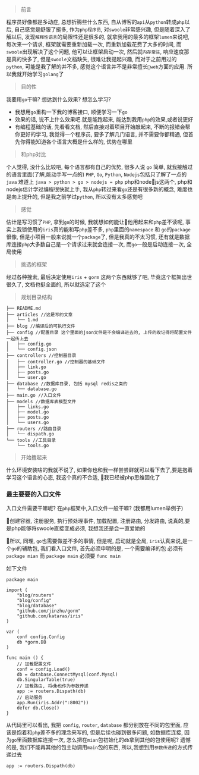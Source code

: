 > 前言

程序员好像都是多动症, 总想折腾些什么东西, 自从博客的`api`从`python`转成`php`以后, 自己感觉是舒服了挺多, 作为`php程序员`, 对`swoole`非常感兴趣, 但是随着深入了解以后, 发现`解释性语言`的局限性还是很多的, 就拿我用的最多的框架`lumen`来说吧, 每次来一个请求, 框架就需要重新加载一次, 而重新加载花费了大多的时间, 而`swoole`出现解决了这个问题, 他可以让框架启动一次, 然后就`内存常驻`, 响应速度那是真的快多了, 但是`swoole`文档缺失, 很难让我提起兴趣, 而对于之前用过的`python`, 可能是我了解的并不多, 感觉这个语言并不是非常擅长`web`方面的应用. 所以我就开始学习`golang`了

> 目的性

我要用`go`干嘛? 想达到什么效果? 想怎么学习?

- 我想用`go`重构一下我的博客接口, 顺便学习一下`go`
- 效果的话, 说不上什么效果吧.就是能跑起来, 能达到我用`php`的效果,或者说更好
- 有编程基础的话, 先看看文档, 然后直接对着项目开始敲起来, 不断的报错会帮你更好的学习, 我觉得一个程序员, 要多了解几门语言, 并不需要你都精通, 但首先你得能知道各个语言大概是什么样的, 优势在哪里

> 和php对比

个人觉得, 没什么比较吧, 每个语言都有自己的优势, 很多人说 `go` 简单, 就我接触过的语言里面(了解,能动手写一点的) `PHP`, `Go`, `Python`, `Nodejs`包括只了解了一点的`java` 难道上 `java > python > go > nodejs = php`  php和nodejs这两个, php和nodejs估计学过编程很快就上手, 我从`php`转过来看`go`还是有很多新的概念, 难度也是向上提升的, 但是我之前学过`python`, 所以没有太多感觉吧

> 感觉

估计是写习惯了`PHP`, 拿到`go`的时候, 我就想如何能让他用起来和`php`差不读呢, 事实上我锁使用的`iris`真的能和写`php`差不多, `php`里面的`namespace` 和 `go`的`package`很像, 但是小项目一般来说就一个`package`了, 但是我真的不太习惯, 还有就是数据库连接`php`大多数自己是一个请求过来就会连接一次, 而`go`一般是启动连接一次, 全局使用

> 挑选的框架

经过各种搜索, 最后决定使用`iris` +  `gorm` 这两个东西就够了吧, 毕竟这个框架出世很久了, 文档也挺全面的, 所以就选定了这个

> 规划目录结构

```
├── README.md
├── articles //这是写的文章
│   └── 1.md
├── blog //编译后的可执行文件
├── config //配置目录 这个里面的json文件是不会编译进去的, 上传的收记得将配置文件一起传上去
│   ├── config.go
│   └── config.json
├── controllers //控制器目录
│   ├── controller.go //控制器的基础文件
│   ├── link.go
│   ├── posts.go
│   └── user.go
├── database //数据库目录, 包括 mysql redis之类的
│   └── database.go
├── main.go //入口文件
├── models //数据库表模型文件
│   ├── links.go
│   ├── model.go
│   ├── posts.go
│   └── users.go
├── routers //路由目录
│   └── dispath.go
└── tools //工具目录
    └── tools.go
```

> 开始撸起来

什么环境安装啥的我就不说了, 如果你也和我一样尝尝鲜就可以看下去了,要是抱着学习这个语言的心态, 我这个真的不合适, 我已经被php思维固化了

### 最主要要的入口文件

入口文件需要干嘛呢? 在`php`框架中,入口文件一般干嘛? (我都用lumen举例子)

创建容器, 注册服务, 执行预处理事件, 加载配置, 注册路由, 分发路由, 说真的,要是php能够将swoole直接变成必须, 我想我还是会一直爱她的

所以, 同理, `go`也需要做差不多的事情, 但是呢, 启动就是全局, `iris`认真来说,是一个`go`的辅助包, 我们看入口文件, 首先必须申明的是, 一个需要编译的包 必须有 `package mian` 而 `package main` 必须要 `func main`

如下文件

```golang
package main

import (
	"blog/routers"
	"blog/config"
	"blog/database"
	"github.com/jinzhu/gorm"
	"github.com/kataras/iris"
)

var (
	conf config.Config
	db *gorm.DB
)

func main () {
	// 加载配置文件
	conf = config.Load()
	db = database.ConnectMysql(conf.Mysql)
	db.SingularTable(true)
	// 加载路由, 将db也作为参数传递
	app := routers.Dispath(db)
	// 启动服务
	app.Run(iris.Addr(":8002"))
	defer db.Close()
}

```

从代码里可以看出, 我把 `config`, `router`, `database` 都分别放在不同的包里面, 应该是抱着和`php`差不多的理念来写的, 但是后续也碰到很多问题, 如数据库连接, 因为`go`里面数据库连接一次, 怎么把在`mian`包初始化的`db`拿到其他的包使用呢? 遗憾的是, 我们不能再其他的包主动调用`main`包的东西, 所以,我想到用`参数传递`的方式传递过去

```
app := routers.Dispath(db)
```